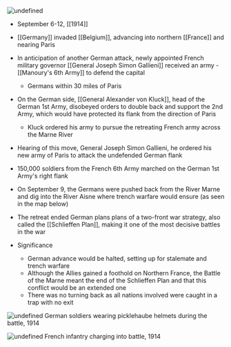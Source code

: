 
![undefined](https://upload.wikimedia.org/wikipedia/commons/d/df/Battle_of_the_Marne_-_Map.jpg)

- September 6-12, [[1914]]
- [[Germany]] invaded [[Belgium]], advancing into northern [[France]] and nearing Paris
- In anticipation of another German attack, newly appointed French military governor [[General Joseph Simon Gallieni]] received an army - [[Manoury's 6th Army]] to defend the capital
	- Germans within 30 miles of Paris
- On the German side, [[General Alexander von Kluck]], head of the German 1st Army, disobeyed orders to double back and support the 2nd Army, which would have protected its flank from the direction of Paris
	- Kluck ordered his army to pursue the retreating French army across the Marne River
- Hearing of this move, General Joseph Simon Gallieni, he ordered his new army of Paris to attack the undefended German flank
- 150,000 soldiers from the French 6th Army marched on the German 1st Army's right flank
- On September 9, the Germans were pushed back from the River Marne and dig into the River Aisne where trench warfare would ensure (as seen in the map below)
- The retreat ended German plans plans of a two-front war strategy, also called the [[Schlieffen Plan]], making it one of the most decisive battles in the war

- Significance
	- German advance would be halted, setting up for stalemate and trench warfare
	- Although the Allies gained a foothold on Northern France, the Battle of the Marne meant the end of the Schlieffen Plan and that this conflict would be an extended one
	- There was no turning back as all nations involved were caught in a trap with no exit


![undefined](https://upload.wikimedia.org/wikipedia/commons/3/3b/German_soldiers_Battle_of_Marne_WWI.jpg)
German soldiers wearing picklehaube helmets during the battle, 1914

![undefined](https://upload.wikimedia.org/wikipedia/commons/thumb/a/a8/Infanterie-fran%C3%A7aise-rol.jpg/1920px-Infanterie-fran%C3%A7aise-rol.jpg)
French infantry charging into battle, 1914